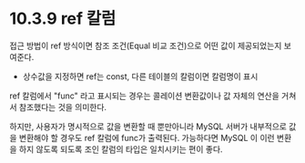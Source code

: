 # 10.3.9 ref 칼럼

접근 방법이 ref 방식이면 참조 조건(Equal 비교 조건)으로 어떤 값이 제공되었는지 보여준다.
- 상수값을 지정하면 ref는 const, 다른 테이블의 칼럼이면 칼럼명이 표시

ref 칼럼에서 "func" 라고 표시되는 경우는 콜레이션 변환값이나 값 자체의 연산을 거쳐서 참조했다는 것을 의미한다.


하지만, 사용자가 명시적으로 값을 변환할 때 뿐만아니라 MySQL 서버가 내부적으로 값을 변환해야 할 경우도 ref 칼럼에 func가 출력된다. 가능하다면 MySQL 이 이런 변환을 하지 않도록 되도록 조인 칼럼의 타입은 일치시키는 편이 좋다. 